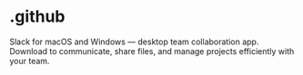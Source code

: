 # .github
Slack for macOS and Windows — desktop team collaboration app. Download to communicate, share files, and manage projects efficiently with your team.
